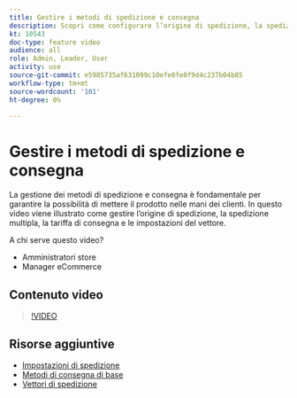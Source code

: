```yaml
---
title: Gestire i metodi di spedizione e consegna
description: Scopri come configurare l’origine di spedizione, la spedizione multipla, la tariffa di consegna e le impostazioni del vettore per il tuo negozio Commerce.
kt: 10543
doc-type: feature video
audience: all
role: Admin, Leader, User
activity: use
source-git-commit: e5985735af631099c10efe0fe0f9d4c237b04b85
workflow-type: tm+mt
source-wordcount: '101'
ht-degree: 0%

---
```


# Gestire i metodi di spedizione e consegna

La gestione dei metodi di spedizione e consegna è fondamentale per garantire la possibilità di mettere il prodotto nelle mani dei clienti. In questo video viene illustrato come gestire l’origine di spedizione, la spedizione multipla, la tariffa di consegna e le impostazioni del vettore.

A chi serve questo video?

- Amministratori store
- Manager eCommerce

## Contenuto video

>[!VIDEO](https://video.tv.adobe.com/v/343658?quality=12&learn=on)

## Risorse aggiuntive

- [Impostazioni di spedizione](https://docs.magento.com/user-guide/shipping/shipping-settings.html)
- [Metodi di consegna di base](https://docs.magento.com/user-guide/shipping/methods-basic.html)
- [Vettori di spedizione](https://docs.magento.com/user-guide/shipping/carriers.html)

